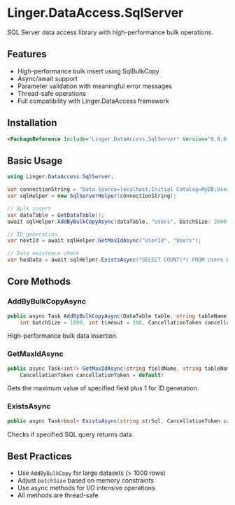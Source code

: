 # Linger.DataAccess.SqlServer

SQL Server data access library with high-performance bulk operations.

## Features

- High-performance bulk insert using SqlBulkCopy
- Async/await support
- Parameter validation with meaningful error messages
- Thread-safe operations
- Full compatibility with Linger.DataAccess framework

## Installation

```xml
<PackageReference Include="Linger.DataAccess.SqlServer" Version="0.8.0-preview" />
```

## Basic Usage

```csharp
using Linger.DataAccess.SqlServer;

var connectionString = "Data Source=localhost;Initial Catalog=MyDB;User ID=xxxx;Password=xxxx;TrustServerCertificate=true";
var sqlHelper = new SqlServerHelper(connectionString);

// Bulk insert
var dataTable = GetDataTable();
await sqlHelper.AddByBulkCopyAsync(dataTable, "Users", batchSize: 2000, timeout: 120);

// ID generation
var nextId = await sqlHelper.GetMaxIdAsync("UserId", "Users");

// Data existence check
var hasData = await sqlHelper.ExistsAsync("SELECT COUNT(*) FROM Users WHERE Age > 18");
```

## Core Methods

### AddByBulkCopyAsync
```csharp
public async Task AddByBulkCopyAsync(DataTable table, string tableName, 
    int batchSize = 1000, int timeout = 100, CancellationToken cancellationToken = default)
```
High-performance bulk data insertion.

### GetMaxIdAsync
```csharp
public async Task<int?> GetMaxIdAsync(string fieldName, string tableName, 
    CancellationToken cancellationToken = default)
```
Gets the maximum value of specified field plus 1 for ID generation.

### ExistsAsync
```csharp
public async Task<bool> ExistsAsync(string strSql, CancellationToken cancellationToken = default)
```
Checks if specified SQL query returns data.

## Best Practices

- Use `AddByBulkCopy` for large datasets (> 1000 rows)
- Adjust `batchSize` based on memory constraints
- Use async methods for I/O intensive operations
- All methods are thread-safe
